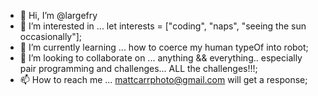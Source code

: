 - 👋 Hi, I’m @largefry
- 👀 I’m interested in ... let interests = ["coding", "naps", "seeing the sun occasionally"];
- 🌱 I’m currently learning ... how to coerce my human typeOf into robot;
- 💞️ I’m looking to collaborate on ... anything && everything.. especially pair programming and challenges... ALL the challenges\!\!\!;
- 📫 How to reach me ... mattcarrphoto@gmail.com will get a response;

<!---
largefry/largefry is a ✨ special ✨ repository because its `README.md` (this file) appears on your GitHub profile.
You can click the Preview link to take a look at your changes.
--->
